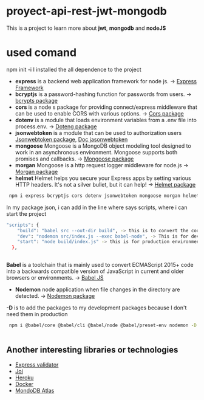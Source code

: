 # proyect-api-rest-jwt-mongodb

This is a project to learn more about **jwt**, **mongodb** and **nodeJS**

# used comand
npm init -i
I installed the all dependence to the project
- **express** is a backend web application framework for node js. -> [Express Framework](https://expressjs.com/)
- **bcryptjs** is a password-hashing function for passwords from users. -> [bcrypts package](https://www.npmjs.com/package/bcryptjs)
- **cors** is a node s package for providing connect/express middleware that can be used to enable CORS with various options. -> [Cors package](https://expressjs.com/en/resources/middleware/cors.html)
- **dotenv** is a module that loads environment variables from a .env file into process.env. -> [Doteng package](https://www.npmjs.com/package/dotenv)
- **jsonwebtoken** is a module that can be used to authorization users  [Jsonwebtoken package](https://www.npmjs.com/package/jsonwebtoken), [Doc jasonwebtoken](https://jwt.io/)
- **mongoose** Mongoose is a MongoDB object modeling tool designed to work in an asynchronous environment. Mongoose supports both promises and callbacks.
 -> [Mongoose package](https://www.npmjs.com/package/mongoose)
 - **morgan** Mongoose is a http request logger middleware for node.js
 -> [Morgan package](https://www.npmjs.com/package/morgan)
- **helmet** Helmet helps you secure your Express apps by setting various HTTP headers. It's not a silver bullet, but it can help!
 -> [Helmet package](https://www.npmjs.com/package/helmet)

```sh
 npm i express bcryptjs cors dotenv jsonwebtoken mongoose morgan helmet
 ```

 In my package json, i can add in the line where says scripts, where i can start the project
 
```sh
"scripts": {
    "build": "babel src --out-dir build", -> this is to convert the code into compatible versions of javascript
    "dev": "nodemon src/index.js --exec babel-node", -> This is for development environment
    "start": "node build/index.js" -> this is for production environment
  }, 
 
```

**Babel** is a toolchain that is mainly used to convert ECMAScript 2015+ code into a backwards compatible version of JavaScript in current and older browsers or environments.
 -> [Babel JS](https://babeljs.io/)
- **Nodemon** node application when file changes in the directory are detected.
 -> [Nodemon package](https://www.npmjs.com/package/nodemon)

 **-D** is to add the packages to my development packages because I don't need them in production

 ```sh
  npm i @babel/core @babel/cli @babel/node @babel/preset-env nodemon -D
   
```

## Another interesting libraries or technologies
* [Express validator](https://express-validator.github.io/docs/)
* [Joi](https://joi.dev/api/?v=17.4.0)
* [Heroku](https://www.heroku.com/)
* [Docker](https://www.docker.com/)
* [MondoDB Atlas](https://www.mongodb.com/cloud/atlas/lp/try2?utm_source=google&utm_campaign=gs_footprint_row_search_core_brand_atlas_desktop&utm_term=mongodb%20atlas&utm_medium=cpc_paid_search&utm_ad=e&utm_ad_campaign_id=12212624584&gclid=CjwKCAjwmv-DBhAMEiwA7xYrdy4gWaP_BWHcASpr-zjAkNYOioOxw24IBxcIp48GJENAtk7Z4psxrxoCa1EQAvD_BwE)
